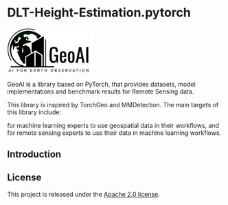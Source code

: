 # DLT-Height-Estimation.pytorch
<div align="left">
  <img src="logo.png" width="200"/>  

GeoAI is a library based on PyTorch, that provides datasets, model implementations and benchmark results for Remote Sensing data.

This library is inspired by TorchGeo and MMDetection. The main targets of this library include:

for machine learning experts to use geospatial data in their workflows, and
for remote sensing experts to use their data in machine learning workflows.

</div>

## Introduction

## License

This project is released under the [Apache 2.0 license](LICENSE).
